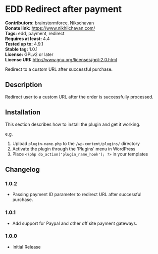 # EDD Redirect after payment #
**Contributors:** brainstormforce, Nikschavan  
**Donate link:** https://www.nikhilchavan.com/  
**Tags:** edd, payment, redirect  
**Requires at least:** 4.4  
**Tested up to:** 4.9.1  
**Stable tag:** 1.0.1  
**License:** GPLv2 or later  
**License URI:** http://www.gnu.org/licenses/gpl-2.0.html  

Redirect to a custom URL after successful purchase.

## Description ##

Redirect user to a custom URL after the order is successfully processed.

## Installation ##

This section describes how to install the plugin and get it working.

e.g.

1. Upload `plugin-name.php` to the `/wp-content/plugins/` directory
1. Activate the plugin through the 'Plugins' menu in WordPress
1. Place `<?php do_action('plugin_name_hook'); ?>` in your templates


## Changelog ##

### 1.0.2 ###
- Passing payment ID parameter to redirect URL after successful purchase.

### 1.0.1 ###
- Add support for Paypal and other off site payment gateways.

### 1.0.0 ###
- Initial Release
